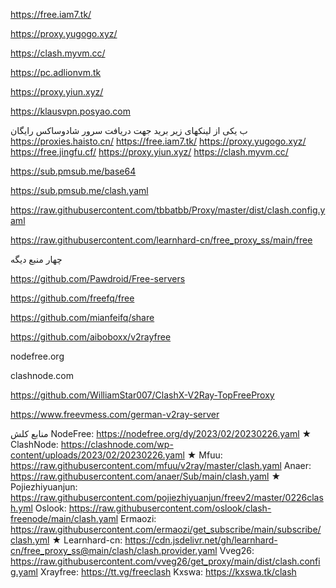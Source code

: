 https://free.iam7.tk/

https://proxy.yugogo.xyz/

https://clash.myvm.cc/

https://pc.adlionvm.tk

https://proxy.yiun.xyz/

https://klausvpn.posyao.com


ب یکی از لینکهای زیر برید جهت دریافت سرور شادوساکس رایگان
https://proxies.haisto.cn/
https://free.iam7.tk/
https://proxy.yugogo.xyz/
https://free.jingfu.cf/
https://proxy.yiun.xyz/
https://clash.myvm.cc/


https://sub.pmsub.me/base64

https://sub.pmsub.me/clash.yaml

https://raw.githubusercontent.com/tbbatbb/Proxy/master/dist/clash.config.yaml

https://raw.githubusercontent.com/learnhard-cn/free_proxy_ss/main/free

چهار منبع دیگه

https://github.com/Pawdroid/Free-servers

https://github.com/freefq/free

https://github.com/mianfeifq/share

https://github.com/aiboboxx/v2rayfree

nodefree.org‎

clashnode.com‎

https://github.com/WilliamStar007/ClashX-V2Ray-TopFreeProxy

https://www.freevmess.com/german-v2ray-server

منابع کلش
NodeFree: https://nodefree.org/dy/2023/02/20230226.yaml ★
ClashNode: https://clashnode.com/wp-content/uploads/2023/02/20230226.yaml ★
Mfuu: https://raw.githubusercontent.com/mfuu/v2ray/master/clash.yaml
Anaer: https://raw.githubusercontent.com/anaer/Sub/main/clash.yaml ★
Pojiezhiyuanjun: https://raw.githubusercontent.com/pojiezhiyuanjun/freev2/master/0226clash.yml
Oslook: https://raw.githubusercontent.com/oslook/clash-freenode/main/clash.yaml
Ermaozi: https://raw.githubusercontent.com/ermaozi/get_subscribe/main/subscribe/clash.yml ★
Learnhard-cn: https://cdn.jsdelivr.net/gh/learnhard-cn/free_proxy_ss@main/clash/clash.provider.yaml
Vveg26: https://raw.githubusercontent.com/vveg26/get_proxy/main/dist/clash.config.yaml
Xrayfree: https://tt.vg/freeclash
Kxswa: https://kxswa.tk/clash
